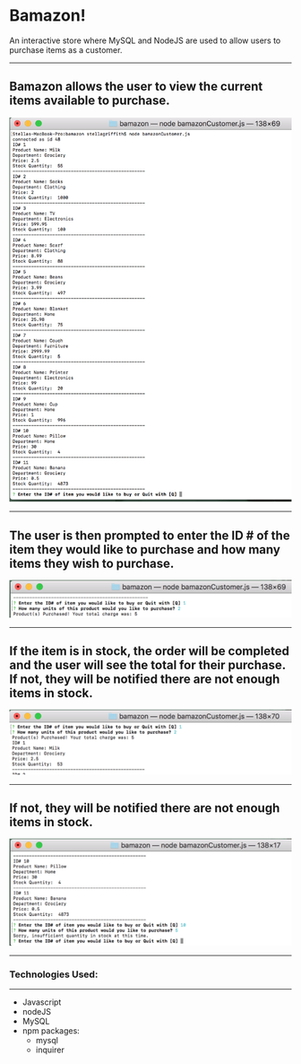 # Bamazon!

An interactive store where MySQL and NodeJS are used to allow users to purchase items as a customer.
<hr>

## Bamazon allows the user to view the current items available to purchase.  
![Store Image](/Images/start.png?raw=true "When file is initialized")
<hr>

## The user is then prompted to enter the ID # of the item they would like to purchase and how many items they wish to purchase.
![Prompts Image](/Images/prompts.png?raw=true "Prompts")
<hr>

## If the item is in stock, the order will be completed and the user will see the total for their purchase. If not, they will be notified there are not enough items in stock.
![Prompts Image](/Images/purchase.png?raw=true "Purchase made!")
<hr>

## If not, they will be notified there are not enough items in stock.
![Out of Stock Image](/Images/outofstock.png?raw=true "No more!")
<hr>

### **Technologies Used:**
<hr>

* Javascript
* nodeJS
* MySQL
* npm packages:
  * mysql
  * inquirer
